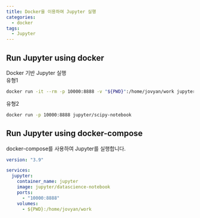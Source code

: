 ```yaml
---
title: Docker을 이용하여 Jupyter 실행
categories:
  - docker
tags:
  - Jupyter
---
```


## Run Jupyter using docker

Docker 기반 Jupyter 실행  
유형1  
```bash
docker run -it --rm -p 10000:8888 -v "${PWD}":/home/jovyan/work jupyter/datascience-notebook
```

유형2  
```bash
docker run -p 10000:8888 jupyter/scipy-notebook
```

## Run Jupyter using docker-compose
docker-compose를 사용하여 Jupyter를 실행합니다.  

```yaml
version: "3.9"

services:
  jupyter:
    container_name: jupyter
    image: jupyter/datascience-notebook
    ports:
      - "10000:8888"
    volumes:
      - ${PWD}:/home/jovyan/work
```